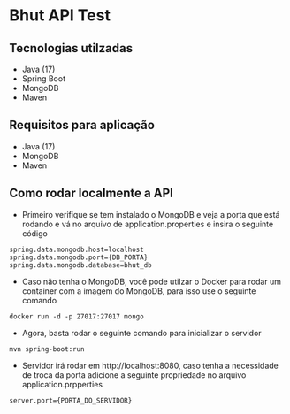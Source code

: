 # Bhut API Test

## Tecnologias utilzadas

- Java (17)
- Spring Boot
- MongoDB
- Maven

## Requisitos para aplicação

- Java (17)
- MongoDB
- Maven

## Como rodar localmente a API

- Primeiro verifique se tem instalado o MongoDB e veja a porta que está rodando e vá no arquivo de application.properties e insira o seguinte código
```shell
spring.data.mongodb.host=localhost
spring.data.mongodb.port={DB_PORTA}
spring.data.mongodb.database=bhut_db
```
- Caso não tenha o MongoDB, você pode utilzar o Docker para rodar um container com a imagem do MongoDB, para isso use o seguinte comando
```shell
docker run -d -p 27017:27017 mongo
```

- Agora, basta rodar o seguinte comando para inicializar o servidor
```shell
mvn spring-boot:run
```

- Servidor irá rodar em http://localhost:8080, caso tenha a necessidade de troca da porta adicione a seguinte propriedade no arquivo application.prpperties
```shell
server.port={PORTA_DO_SERVIDOR}
```
